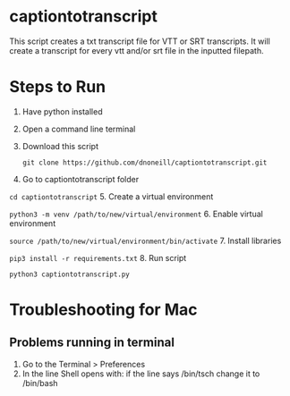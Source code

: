# captiontotranscript

This script creates a txt transcript file for VTT or SRT transcripts. It will create a transcript for every vtt and/or srt file in the inputted filepath.

# Steps to Run

1. Have python installed
2. Open a command line terminal
3. Download this script
    
    `git clone https://github.com/dnoneill/captiontotranscript.git`
4. Go to captiontotranscript folder

  `cd captiontotranscript` 
5. Create a virtual environment

  `python3 -m venv /path/to/new/virtual/environment` 
6. Enable virtual environment

  `source /path/to/new/virtual/environment/bin/activate` 
7. Install libraries

  `pip3 install -r requirements.txt`
8. Run script

  `python3 captiontotranscript.py` 
# Troubleshooting for Mac
## Problems running in terminal
1. Go to the Terminal > Preferences
2. In the line Shell opens with: if the line says /bin/tsch change it to /bin/bash

  
